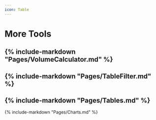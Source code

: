 ```yaml
---
icon: Table
---
```

# More Tools
{% include-markdown "Pages/VolumeCalculator.md" %}
---
{% include-markdown "Pages/TableFilter.md" %}
---
{% include-markdown "Pages/Tables.md" %}
---
{% include-markdown "Pages/Charts.md" %}